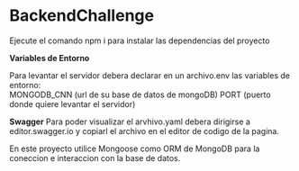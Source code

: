 # BackendChallenge

Ejecute el comando npm i para instalar las dependencias del proyecto

<b>Variables de Entorno</b>

Para levantar el servidor debera declarar en un archivo.env las variables de entorno:<br/>
MONGODB_CNN (url de su base de datos de mongoDB)
PORT (puerto donde quiere levantar el servidor)


<b>Swagger</b>
Para poder visualizar el arvhivo.yaml debera dirigirse a editor.swagger.io y copiarl el archivo en el editor de codigo de la pagina.

En este proyecto utilice Mongoose como ORM de MongoDB para la coneccion e interaccion con la base de datos.
